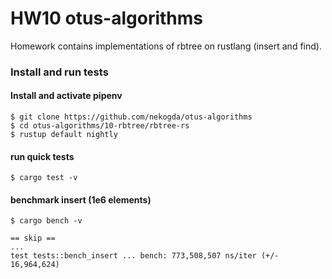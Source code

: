 # HW10 otus-algorithms

Homework contains implementations of rbtree on rustlang (insert and find).

### Install and run tests

#### Install and activate pipenv
```
$ git clone https://github.com/nekogda/otus-algorithms
$ cd otus-algorithms/10-rbtree/rbtree-rs
$ rustup default nightly
```

#### run quick tests
```
$ cargo test -v
```
#### benchmark insert (1e6 elements)
```
$ cargo bench -v
```
```
== skip ==
...
test tests::bench_insert ... bench: 773,508,507 ns/iter (+/- 16,964,624)
```
